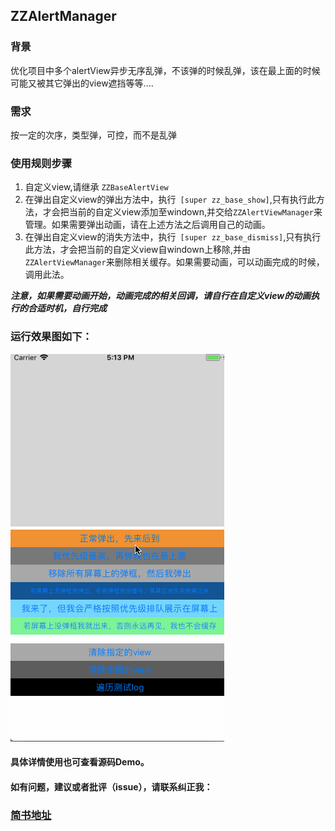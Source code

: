 ## ZZAlertManager

### 背景
 优化项目中多个alertView异步无序乱弹，不该弹的时候乱弹，该在最上面的时候可能又被其它弹出的view遮挡等等....
 
### 需求
按一定的次序，类型弹，可控，而不是乱弹

### 使用规则步骤
1. 自定义view,请继承 ```ZZBaseAlertView```
2. 在弹出自定义view的弹出方法中，执行``` [super zz_base_show]```,只有执行此方法，才会把当前的自定义view添加至windown,并交给```ZZAlertViewManager```来管理。如果需要弹出动画，请在上述方法之后调用自己的动画。
3. 在弹出自定义view的消失方法中，执行``` [super zz_base_dismiss]```,只有执行此方法，才会把当前的自定义view自windown上移除,并由```ZZAlertViewManager```来删除相关缓存。如果需要动画，可以动画完成的时候，调用此法。

***注意，如果需要动画开始，动画完成的相关回调，请自行在自定义view的动画执行的合适时机，自行完成***


### 运行效果图如下：

![运行效果](run.gif)

#### 具体详情使用也可查看源码Demo。


#### 如有问题，建议或者批评（issue），请联系纠正我：
### [简书地址](https://www.jianshu.com/u/6f333144f665)





